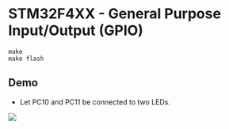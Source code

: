 # STM32F4XX - General Purpose Input/Output (GPIO)
```shell
make
make flash
```

## Demo
* Let PC10 and PC11 be connected to two LEDs.

![](gpio.gif)